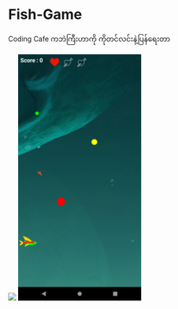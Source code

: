 # Fish-Game
Coding Cafe ကဘဲကြီးဟာကို ကိုတင်လင်းနဲ့ပြန်ရေးတာ

![](1.png=720x1440)
<img src="1.png" width="250px" height="500px"/>

